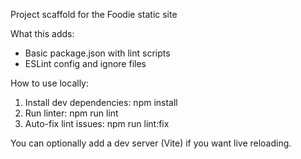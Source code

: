 Project scaffold for the Foodie static site

What this adds:
- Basic package.json with lint scripts
- ESLint config and ignore files

How to use locally:
1. Install dev dependencies: npm install
2. Run linter: npm run lint
3. Auto-fix lint issues: npm run lint:fix

You can optionally add a dev server (Vite) if you want live reloading.
